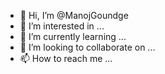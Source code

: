 - 👋 Hi, I’m @ManojGoundge
- 👀 I’m interested in ...
- 🌱 I’m currently learning ...
- 💞️ I’m looking to collaborate on ...
- 📫 How to reach me ...

<!---
ManojGoundge/ManojGoundge is a ✨ special ✨ repository because its `README.md` (this file) appears on your GitHub profile.
You can click the Preview link to take a look at your changes.
--->
